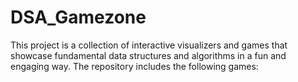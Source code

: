 # DSA_Gamezone
This project is a collection of interactive visualizers and games that showcase fundamental data structures and algorithms in a fun and engaging way. The repository includes the following games:
